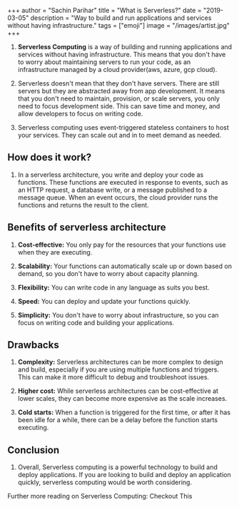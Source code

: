 +++
author = "Sachin Parihar"
title = "What is Serverless?"
date = "2019-03-05"
description = "Way to build and run applications and services without having infrastructure."
tags = ["emoji"]
image = "/images/artist.jpg"
+++

1. **Serverless Computing** is a way of building and running applications and services without having infrastructure. This means that you don't have to worry about maintaining servers to run your code, as an infrastructure managed by a cloud provider(aws, azure, gcp cloud).

2. Serverless doesn't mean that they don't have servers. There are still servers but they are abstracted away from app development. It means that you don't need to maintain, provision, or scale servers, you only need to focus development side. This can save time and money, and allow developers to focus on writing code.

3. Serverless computing uses event-triggered stateless containers to host your services. They can scale out and in to meet demand as needed.

## How does it work?

1. In a serverless architecture, you write and deploy your code as functions. These functions are executed in response to events, such as an HTTP request, a database write, or a message published to a message queue. When an event occurs, the cloud provider runs the functions and returns the result to the client.

## Benefits of serverless architecture

1. **Cost-effective:** You only pay for the resources that your functions use when they are executing.

2. **Scalability:** Your functions can automatically scale up or down based on demand, so you don't have to worry about capacity planning.

3. **Flexibility:** You can write code in any language as suits you best.

4. **Speed:** You can deploy and update your functions quickly.

5. **Simplicity:** You don't have to worry about infrastructure, so you can focus on writing code and building your applications.

## Drawbacks

1. **Complexity:** Serverless architectures can be more complex to design and build, especially if you are using multiple functions and triggers. This can make it more difficult to debug and troubleshoot issues.

2. **Higher cost:** While serverless architectures can be cost-effective at lower scales, they can become more expensive as the scale increases.

3. **Cold starts:** When a function is triggered for the first time, or after it has been idle for a while, there can be a delay before the function starts executing.

## Conclusion

1. Overall, Serverless computing is a powerful technology to build and deploy applications. If you are looking to build and deploy an application quickly, serverless computing would be worth considering.

Further more reading on Serverless Computing: Checkout This
